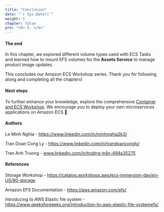 ```yaml
---
title: "Conclusion"
date: "`r Sys.Date()`"
weight: 5
chapter: false
pre: "<b> 5. </b>"
---
```


#### The end

In this chapter, we explored different volume types used with ECS Tasks and learned how to mount EFS volumes for the **Assets Service** to manage product image updates.

This concludes our Amazon ECS Workshop series. Thank you for following along and completing all the chapters!

#### Next steps

To further enhance your knowledge, explore the comprehensive [Container and ECS Workshop](https://ecsworkshop.com/). We encourage you to deploy your own microservices applications on Amazon ECS 🤗.

#### Authors

Le Minh Nghia - https://www.linkedin.com/in/minhnghia2k3/

Tran Doan Cong Ly - https://www.linkedin.com/in/trandoancongly/

Tran Anh Truong - www.linkedin.com/in/trường-trần-494a35275

#### References

Storage Workshop - https://catalog.workshops.aws/ecs-immersion-day/en-US/90-storage

Amazon EFS Documentation - https://aws.amazon.com/efs/

Introducing to AWS Elastic file system - https://www.geeksforgeeks.org/introduction-to-aws-elastic-file-systemefs/